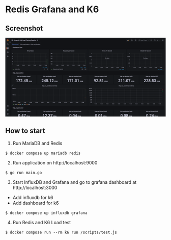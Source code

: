 # Redis Grafana and K6

## Screenshot

![screenshot](screenshot.png)


## How to start

1. Run MariaDB and Redis
```
$ docker compose up mariadb redis
```

2. Run application on http://localhost:9000
```
$ go run main.go
```

3. Start InfluxDB and Grafana and go to grafana dashboard at http://localhost:3000
- Add influxdb for k6
- Add dashboard for k6
```
$ docker compose up influxdb grafana
```

4. Run Redis and K6 Load test
```
$ docker compose run --rm k6 run /scripts/test.js
```